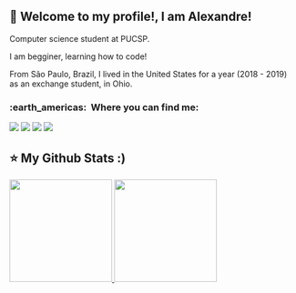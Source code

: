 ## 💜 Welcome to my profile!, I am <strong>Alexandre!</strong>





<p align="left"> 
 Computer science student at PUCSP.

 I am begginer, learning how to code!

 From São Paulo, Brazil, I lived in the United States for a year (2018 - 2019) as an exchange student, in Ohio.







<h3> :earth_americas: &nbsp;Where you can find me: </h3> 
<div> 
  <a href = "mailto:alexandre.s.jozala@gmail.com"><img src="https://img.shields.io/badge/-Gmail-%23333?style=for-the-badge&logo=gmail&logoColor=white" target="_blank"></a>
  <a href="https://www.linkedin.com/in/alejozala" target="_blank"><img src="https://img.shields.io/badge/-LinkedIn-%230077B5?style=for-the-badge&logo=linkedin&logoColor=white" target="_blank"></a> 
  <a href="https://instagram.com/a.jozala/" target="_blank"><img src="https://img.shields.io/badge/-Instagram-%23E4405F?style=for-the-badge&logo=instagram&logoColor=white" target="_blank"></a>
 	<a href="https://www.twitch.tv/alejozala" target="_blank"><img src="https://img.shields.io/badge/Twitch-9146FF?style=for-the-badge&logo=twitch&logoColor=white" target="_blank"></a>



## ⭐ My Github Stats :)
  <a href="https://github.com/alejozala">
  <img height="180em" src="https://github-readme-stats.vercel.app/api?username=alejozala&show_icons=true&theme=dracula&include_all_commits=true&count_private=true"/>
  <img height="180em" src="https://github-readme-stats.vercel.app/api/top-langs/?username=alejozala&layout=compact&langs_count=7&theme=dracula"/>
